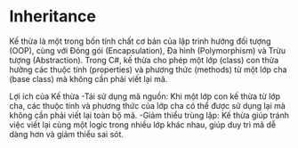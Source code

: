 # Inheritance
Kế thừa là một trong bốn tính chất cơ bản của lập trình hướng đối tượng (OOP), cùng với Đóng gói (Encapsulation), Đa hình (Polymorphism) và Trừu tượng (Abstraction). Trong C#, kế thừa cho phép một lớp (class) con thừa hưởng các thuộc tính (properties) và phương thức (methods) từ một lớp cha (base class) mà không cần phải viết lại mã.

Lợi ích của Kế thừa
  -Tái sử dụng mã nguồn: Khi một lớp con kế thừa từ lớp cha, các thuộc tính và phương thức của lớp cha có thể được sử dụng lại mà không cần phải viết lại toàn bộ mã.
  -Giảm thiểu trùng lặp: Kế thừa giúp tránh việc viết lại cùng một logic trong nhiều lớp khác nhau, giúp duy trì mã dễ dàng hơn và giảm thiểu sai sót.
